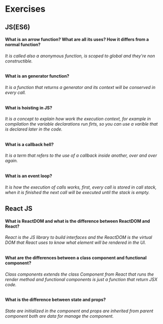 # Exercises

## JS(ES6)

#### What is an arrow function? What are all its uses? How it differs from a normal function?

###### It is called also a anonymous function, is scoped to global and they're non constructible.

#### What is an generator function?

###### It is a function that returns a generator and its context will be conserved in every call.

#### What is hoisting in JS?

###### It is a concept to explain how work the execution context, for example in compilation the variable declarations run firts, so you can use a varible that is declared later in the code.

#### What is a callback hell?

###### It is a term that refers to the use of a callback inside another, over and over again.

#### What is an event loop?

###### It is how the execution of calls works, first, every call is stored in call stack, when it is finished the next call will be executed until the stack is empty. 


## React JS

#### What is ReactDOM and what is the difference between ReactDOM and React?

###### React is the JS library to build interfaces and the ReactDOM is the virtual DOM that React uses to know what element will be rendered in the UI.

#### What are the differences between a class component and functional component?

###### Class components extends the class Component from React that runs the render method and functional components is just a function that return JSX code.

#### What is the difference between state and props?

###### State are initialized in the component and props are inherited from parent component both are data for manage the component.